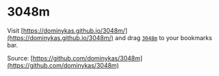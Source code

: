 # 3048m

Visit [https://dominykas.github.io/3048m/](https://dominykas.github.io/3048m/) and drag <a href="javascript:(() => { const s = document.createElement('script'); s.src = 'https://rawgit.com/dominykas/3048m/master/index.js'; document.head.appendChild(s); })();">`3048m`</a> to your bookmarks bar.

Source: [https://github.com/dominykas/3048m](https://github.com/dominykas/3048m)
